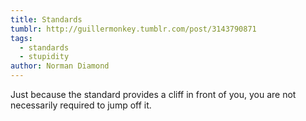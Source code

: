 ```yaml
---
title: Standards
tumblr: http://guillermonkey.tumblr.com/post/3143790871
tags:
  - standards
  - stupidity
author: Norman Diamond
---
```


Just because the standard provides a cliff in front of you, you are not necessarily required to jump off it.
